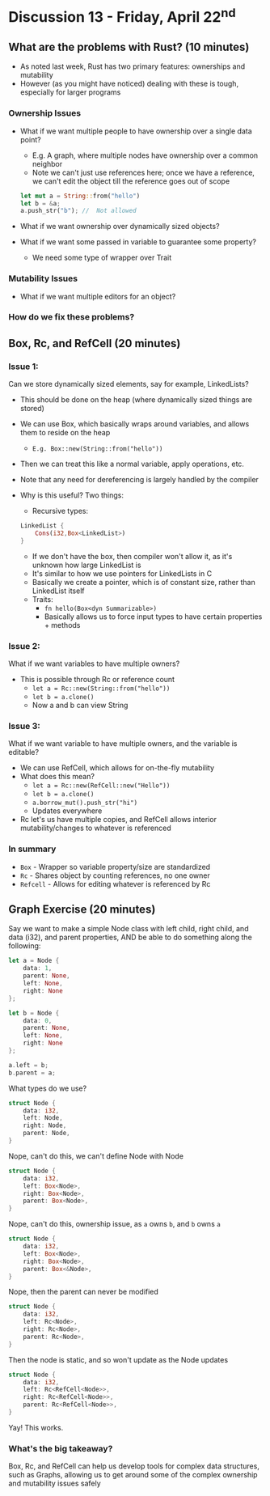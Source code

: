 # Discussion 13 - Friday, April 22<sup>nd</sup>

## What are the problems with Rust? (10 minutes)

* As noted last week, Rust has two primary features: ownerships and mutability 
* However (as you might have noticed) dealing with these is tough, especially for larger programs

### Ownership Issues 

* What if we want multiple people to have ownership over a single data point? 
  * E.g. A graph, where multiple nodes have ownership over a common neighbor
  * Note we can't just use references here; once we have a reference, we can't edit the object till the reference goes out of scope

  ``` rust 
  let mut a = String::from("hello")
  let b = &a;
  a.push_str("b"); //  Not allowed
  ``` 



* What if we want ownership over dynamically sized objects? 
* What if we want some passed in variable to guarantee some property? 
    * We need some type of wrapper over Trait 

### Mutability Issues

* What if we want multiple editors for an object?

### How do we fix these problems? 

## Box, Rc, and RefCell (20 minutes)

### Issue 1: 
Can we store dynamically sized elements, say for example, LinkedLists? 

  * This should be done on the heap (where dynamically sized things are stored)
  * We can use Box, which basically wraps around variables, and allows them to reside on the heap
    * `E.g. Box::new(String::from("hello"))`
  * Then we can treat this like a normal variable, apply operations, etc.
  * Note that any need for dereferencing is largely handled by the compiler
  * Why is this useful? Two things: 
    * Recursive types: 

    ``` rust 
	LinkedList {
		Cons(i32,Box<LinkedList>)
	} 
    ```
      * If we don't have the box, then compiler won't allow it, as it's unknown how large LinkedList is
      * It's similar to how we use pointers for LinkedLists in C
      * Basically we create a pointer, which is of constant size, rather than LinkedList itself
    * Traits:
      * `fn hello(Box<dyn Summarizable>)`
      * Basically allows us to force input types to have certain properties + methods


### Issue 2: 
What if we want variables to have multiple owners?

  * This is possible through Rc or reference count
    * `let a = Rc::new(String::from("hello"))`
    * `let b = a.clone()`
    * Now a and b can view String

### Issue 3: 
What if we want variable to have multiple owners, and the variable is editable?

  * We can use RefCell, which allows for on-the-fly mutability
  * What does this mean? 
    * `let a = Rc::new(RefCell::new("Hello"))`
    * `let b = a.clone()`
    * `a.borrow_mut().push_str("hi")`
    * Updates everywhere
  * Rc let's us have multiple copies, and RefCell allows interior mutability/changes to whatever is referenced

### In summary
  * `Box` - Wrapper so variable property/size are standardized
  * `Rc` - Shares object by counting references, no one owner
  * `Refcell` - Allows for editing whatever is referenced by Rc

## Graph Exercise (20 minutes)

Say we want to make a simple Node class with left child, right child, and data (i32), and parent properties, AND be able to do something along the following: 

``` rust
let a = Node {
	data: 1,
	parent: None,
	left: None, 
	right: None
};

let b = Node {
	data: 0,
	parent: None,
	left: None, 
	right: None
};

a.left = b;
b.parent = a;
```

What types do we use? 

``` rust 
struct Node {
	data: i32,
	left: Node,
	right: Node,
	parent: Node,
} 
```

Nope, can't do this, we can't define Node with Node

``` rust 
struct Node {
	data: i32,
	left: Box<Node>,
	right: Box<Node>,
	parent: Box<Node>,
} 
```

Nope, can't do this, ownership issue, as `a` owns `b`, and `b` owns `a`

``` rust 
struct Node {
	data: i32,
	left: Box<Node>,
	right: Box<Node>,
	parent: Box<&Node>,
}
```

Nope, then the parent can never be modified

``` rust 
struct Node {
	data: i32,
	left: Rc<Node>,
	right: Rc<Node>,
	parent: Rc<Node>,
} 
```

Then the node is static, and so won't update as the Node updates

``` rust 
struct Node {
	data: i32,
	left: Rc<RefCell<Node>>,
	right: Rc<RefCell<Node>>,
	parent: Rc<RefCell<Node>>,
} 
```

Yay! This works. 

### What's the big takeaway?

Box, Rc, and RefCell can help us develop tools for complex data structures, such as Graphs, allowing us to get around some of the complex ownership and mutability issues safely
